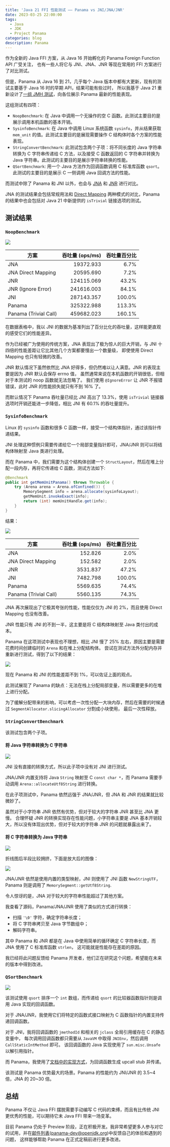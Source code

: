 ```yaml
---
title: 'Java 21 FFI 性能测试 —— Panama vs JNI/JNA/JNR'
date: 2023-03-25 22:00:00
tags:
  - Java
  - JDK
  - Project Panama
categories: blog
description: Panama 
---
```


作为全新的 Java FFI 方案，从 Java 16 开始孵化的 Panama Foreign Function API 广受关注，
也有一些人将它与 JNI、JNA、JNR 等现在常用的 FFI 方案进行了对比测试。

但是，Panama 从 Java 16 到 21，几乎每个 Java 版本中都有大更新，现有的测试主要基于 Java 16 时的早期 API，结果可能有些过时，
所以我基于 Java 21 重新设计了[一组 JMH 测试](https://github.com/Glavo/java-ffi-benchmark)，向各位展示 Panama 最新的性能表现。

这组测试有四项：

* `NoopBenchmark`: 在 Java 中调用一个无操作的空 C 函数。此测试主要目的是展示调用本机函数的基本开销。
* `SysinfoBenchmark`: 在 Java 中调用 Linux 系统函数 `sysinfo`，并从结果获取 `mem_unit` 的值。此测试主要目的是展现需要操作 C 结构体时各个方案的性能表现。
* `StringConvertBenchmark`: 此测试包含两个子项：将不同长度的 Java 字符串转换为 C 字符串传递给 C 方法，以及接受 C 函数返回的 C 字符串并转换为 Java 字符串。此测试的主要目的是展示字符串转换的性能。
* `QSortBenchmark`: 用一个 Java 方法作为回调函数调用 C 标准库函数 `qsort`。此测试的主要目的是展示 C 一侧调用 Java 回调方法的性能。

而测试中除了 Panama 和 JNI 以外，也会与 [JNA](https://github.com/java-native-access/jna) 和 [JNR](https://github.com/jnr/jnr-ffi) 进行对比。

JNA 的测试结果会包括常规用法和 [Direct Mapping](https://github.com/java-native-access/jna/blob/master/www/DirectMapping.md) 两种模式的对比，Panama 的结果中也会包括对 Java 21 中新提供的 `isTrivial` 链接选项的测试。

## 测试结果

### `NoopBenchmark`

![](https://github.com/Glavo/java-ffi-benchmark/raw/2023-03-25/data/NoopBenchmark.webp)

| 方案                    | 吞吐量 (ops/ms) | 吞吐量百分比 |
|-----------------------|-------------:|-------:|
| JNA                   |    19372.933 |   6.7% |
| JNA Direct Mapping    |    20595.690 |   7.2% |
| JNR                   |   124115.069 |  43.2% |
| JNR (Ignore Error)    |   241616.003 |  84.1% |
| JNI                   |   287143.357 | 100.0% |
| Panama                |   325322.988 | 113.3% |
| Panama (Trivial Call) |   459682.023 | 160.1% |

在数据表格中，我以 JNI 的数据为基准列出了百分比化的吞吐量，这样能更直观的感受它们的性能差异。

作为已经被广为使用的传统方案，JNA 表现出了极为惊人的巨大开销，与 JNI 十四倍的性能差距让它比其他几个方案都要慢出一个数量级，
即使使用 Direct Mapping 也只有轻微的改善。

JNR 默认情况下虽然依然比 JNA 好得多，但仍然难以让人满意。JNR 的表现主要是因为 JNR 默认会保存 errno 值，
虽然通常来说在本机函数的开销很低，但相对于本测试的 noop 函数就无法忽略了。
我们使用 `@IgnoreError` 让 JNR 不报错错误，此时 JNR 的性能损失就只有不到 16% 了。

而默认情况下 Panama 吞吐量已经比 JNI 高出了 13.3%，使用 `isTrivial` 链接器选项时开销还能进一步降低，相比 JNI 有 60.1% 的吞吐量提升。

### `SysinfoBenchmark`

Linux 的 `sysinfo` 函数和很多 C 函数一样，接受一个结构体指针，通过该指针传递结果。

JNI 处理这种惯例只需要传递给它一个局部变量指针即可，JNA/JNR 则可以将结构体映射至 Java 类进行处理。

而在 Panama 中，我们需要为这个结构体创建一个 `StructLayout`，然后在堆上分配一段内存，再将它传递给 C 函数，测试方法如下:

```java
@Benchmark
public int getMemUnitPanama() throws Throwable {
    try (Arena arena = Arena.ofConfined()) {
        MemorySegment info = arena.allocate(sysinfoLayout);
        getMemUnit.invokeExact(info);
        return (int) memUnitHandle.get(info);
    }
}
```

结果：

![](https://github.com/Glavo/java-ffi-benchmark/raw/2023-03-25/data/SysinfoBenchmark.webp)

| 方案                    | 吞吐量 (ops/ms) | 吞吐量百分比 |
|-----------------------|-------------:|-------:|
| JNA                   |      152.826 |   2.0% |
| JNA Direct Mapping    |      152.582 |   2.0% |
| JNR                   |     3531.837 |  47.2% |
| JNI                   |     7482.798 | 100.0% |
| Panama                |     5569.635 |  74.4% |
| Panama (Trivial Call) |     5560.135 |  74.3% |

JNA 再次展现出了它极其夸张的性能，性能仅仅为 JNI 的 2%，而且使用 Direct Mapping 也没有改善。

JNR 性能只有 JNI 的不到一半，这主要是将 C 结构体映射至 Java 类付出的成本。

Panama 在这项测试中表现也不理想，相比 JNI 慢了 25% 左右，原因主要是需要花费时间创建临时的 `Arena` 和在堆上分配结构体。
尝试在测试方法外分配内存并重新进行测试，得到了以下的结果：

![](https://github.com/Glavo/java-ffi-benchmark/raw/2023-03-25/data/SysinfoBenchmark-no-allocate.webp)

现在 Panama 和 JNI 的性能差距不到 1%，可以佐证上面的观点。

此测试展现了 Panama 的缺点：无法在栈上分配局部变量，所以需要更多的在堆上进行分配。

为了缓解分配带来的影响，可以考虑一次性分配一大块内存，然后在需要的时候通过 `SegmentAllocator.slicingAllocator` 分割成小块使用， 最后一次性释放。

### `StringConvertBenchmark`

该测试包含两个子项。

#### 将 Java 字符串转换为 C 字符串

![](https://github.com/Glavo/java-ffi-benchmark/raw/2023-03-25/data/StringConvertBenchmark-j2c.webp)

JNI 没有直接的转换方式，所以此子项中没有对 JNI 进行测试。

JNA/JNR 内置支持将 Java `String` 映射至 C `const char *`，而 Panama 需要手动调用 `Arena::allocateUtf8String` 进行转换。

在此子项测试中，Panama 依然远强于 JNA/JNR，但 JNA 和 JNR 的结果就比较微妙了。

虽然对于小字符串 JNR 依然有优势，但对于较大的字符串 JNR 甚至比 JNA 更慢。
合理怀疑 JNR 的转换实现存在性能问题，小字符串主要是 JNA 基本开销较大，所以没有体现出优势，但对于较大的字符串 JNR 的问题就暴露出来了。

#### 将 C 字符串转换为 Java 字符串

![](https://github.com/Glavo/java-ffi-benchmark/raw/2023-03-25/data/StringConvertBenchmark-c2j.webp)

折线图后半段比较拥挤，下面是放大后的图像：

![](https://github.com/Glavo/java-ffi-benchmark/raw/2023-03-25/data/StringConvertBenchmark-c2j-detail.webp)

JNA/JNR 依然是使用内置的类型映射，JNI 则使用了 JNI 函数 `NewStringUTF`，Panama 则是调用了 `MemorySegment::getUtf8String`.

令人惊讶的是，JNA 对于较大的字符串性能超过了其他方案。

我查看了源码，Panama/JNA/JNR 使用了类似的方式进行转换：

* 扫描 `'\0'` 字符，确定字符串长度；
* 将 C 字符串拷贝至 Java 字节数组中；
* 解码字符串。

其中 Panama 和 JNR 都是在 Java 中使用简单的循环确定 C 字符串长度，而 JNA 使用了 C 标准库函数 `strlen`，
这可能就是性能存在差距的原因。

我已经将此问题反馈给 Panama 开发者，他们正在研究这个问题，希望能在未来的版本中得到改进。

### `QSortBenchmark`

![](https://github.com/Glavo/java-ffi-benchmark/raw/2023-03-25/data/QSortBenchmark.webp)

该测试使用 `qsort` 排序一个 `int` 数组，而传递给 `qsort` 的比较器函数指针则是调用 Java 实现的回调函数。 

对于 JNA/JNR，我使用它们将特定的函数式接口映射为 C 函数指针的内置支持传递回调函数。

对于 JNI，我将回调函数的 `jmethodId` 和相关的 `jclass` 全局引用缓存在 C 的静态变量中，
每次调用回调函数都只需要从 `JavaVM` 中取得 `JNIEnv`，然后调用 `CallStaticIntMethod` 即可。
该回调函数的 Java 实现使用了 `sun.misc.Unsafe` 以解引用指针。

而 Panama，我使用了[文档中的实现方式](https://openjdk.org/jeps/442#Upcalls)，为回调函数生成 upcall stub 并传递。

该测试是 Panama 优势最大的场景。Panama 的性能约为 JNI/JNR 的 3.5~4 倍，JNA 的 20~30 倍。


## 总结

Panama 不仅让 Java FFI 摆脱需要手动编写 C 代码的束缚，而且有比传统 JNI 更优秀的性能，可以期待它未 Java FFI 带来一场变革。

目前 Panama 仍处于 Preview 阶段，正在积极开发。我非常希望更多人参与对它的试用，并在[邮件列表](https://mail.openjdk.org/mailman/listinfo/panama-dev)(panama-dev@openjdk.org)中反馈自己的体验和遇到的问题，
这样能够帮助 Panama 在正式定稿前进行更多改进。
